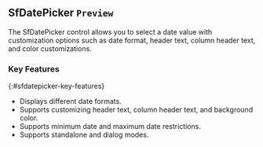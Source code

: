 ## SfDatePicker `Preview` 

The SfDatePicker control allows you to select a date value with customization options such as date format, header text, column header text, and color customizations.

### Key Features
{:#sfdatepicker-key-features} 

* Displays different date formats.
* Supports customizing header text, column header text, and background color.
* Supports minimum date and maximum date restrictions.
* Supports standalone and dialog modes.